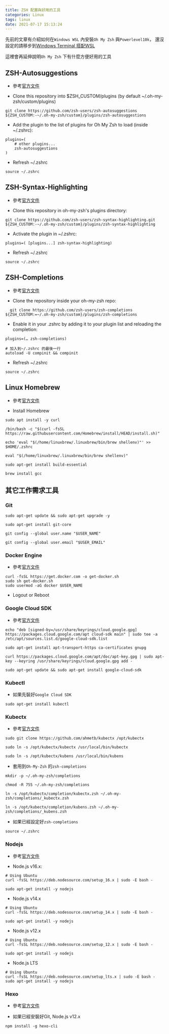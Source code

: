 ```yaml
---
title: ZSH 配置與好用的工具
categories: Linux
tags: linux
date: 2021-07-17 15:13:24
---
```


先前的文章有介紹如何在`Windows WSL` 內安裝`Oh My Zsh` 與`Powerlevel10k`，
還沒設定的請移步到[Windows Terminal 搭配WSL](https://shoudevops.github.io/Windows/wsl-terminal/)

這裡會再延伸說明`Oh My Zsh` 下有什麼方便好用的工具

<!-- more -->

## ZSH-Autosuggestions

* 參考[官方文件](https://github.com/zsh-users/zsh-autosuggestions)

* Clone this repository into $ZSH_CUSTOM/plugins (by default ~/.oh-my-zsh/custom/plugins)

```shell
git clone https://github.com/zsh-users/zsh-autosuggestions ${ZSH_CUSTOM:-~/.oh-my-zsh/custom}/plugins/zsh-autosuggestions
```

* Add the plugin to the list of plugins for Oh My Zsh to load (inside ~/.zshrc):

```.zshrc
plugins=( 
    # other plugins...
    zsh-autosuggestions
)
```

* Refresh ~/.zshrc

```shell
source ~/.zshrc
```

## ZSH-Syntax-Highlighting

* 參考[官方文件](https://github.com/zsh-users/zsh-syntax-highlighting)

* Clone this repository in oh-my-zsh's plugins directory:

```shell
git clone https://github.com/zsh-users/zsh-syntax-highlighting.git ${ZSH_CUSTOM:-~/.oh-my-zsh/custom}/plugins/zsh-syntax-highlighting
```

* Activate the plugin in ~/.zshrc:

```.zshrc
plugins=( [plugins...] zsh-syntax-highlighting)
```

* Refresh ~/.zshrc

```shell
source ~/.zshrc
```

## ZSH-Completions

* 參考[官方文件](https://github.com/zsh-users/zsh-completions)

* Clone the repository inside your oh-my-zsh repo:

```shell
  git clone https://github.com/zsh-users/zsh-completions ${ZSH_CUSTOM:=~/.oh-my-zsh/custom}/plugins/zsh-completions
```

* Enable it in your .zshrc by adding it to your plugin list and reloading the completion:

```./zshrc
plugins=(… zsh-completions)

# 加入到~/.zshrc 的最後一行
autoload -U compinit && compinit
```

* Refresh ~/.zshrc

```shell
source ~/.zshrc
```

## Linux Homebrew

* 參考[官方文件](https://brew.sh/)

* Install Homebrew

```shell
sudo apt install -y curl

/bin/bash -c "$(curl -fsSL https://raw.githubusercontent.com/Homebrew/install/HEAD/install.sh)"

echo 'eval "$(/home/linuxbrew/.linuxbrew/bin/brew shellenv)"' >> $HOME/.zshrc

eval "$(/home/linuxbrew/.linuxbrew/bin/brew shellenv)"

sudo apt-get install build-essential

brew install gcc
```

## 其它工作需求工具

### Git

```shell
sudo apt-get update && sudo apt-get upgrade -y

sudo apt-get install git-core

git config --global user.name "$USER_NAME"

git config --global user.email "$USER_EMAIL"
```

### Docker Engine

* 參考[官方文件](https://docs.docker.com/engine/install/ubuntu/)

```shell
curl -fsSL https://get.docker.com -o get-docker.sh
sudo sh get-docker.sh
sudo usermod -aG docker $USER_NAME
```

* Logout or Reboot

### Google Cloud SDK

* 參考[官方文件](https://cloud.google.com/sdk/docs/install)

```shell
echo "deb [signed-by=/usr/share/keyrings/cloud.google.gpg] https://packages.cloud.google.com/apt cloud-sdk main" | sudo tee -a /etc/apt/sources.list.d/google-cloud-sdk.list

sudo apt-get install apt-transport-https ca-certificates gnupg

curl https://packages.cloud.google.com/apt/doc/apt-key.gpg | sudo apt-key --keyring /usr/share/keyrings/cloud.google.gpg add -

sudo apt-get update && sudo apt-get install google-cloud-sdk
```

### Kubectl

* 如果先裝好`Google Cloud SDK`

```shell
sudo apt-get install kubectl
```

### Kubectx

* 參考[官方文件](https://cloud.google.com/sdk/docs/install)

```shell
sudo git clone https://github.com/ahmetb/kubectx /opt/kubectx

sudo ln -s /opt/kubectx/kubectx /usr/local/bin/kubectx

sudo ln -s /opt/kubectx/kubens /usr/local/bin/kubens
```

* 套用到`Oh-My-Zsh` 的`zsh-completions`

```shell
mkdir -p ~/.oh-my-zsh/completions

chmod -R 755 ~/.oh-my-zsh/completions

ln -s /opt/kubectx/completion/kubectx.zsh ~/.oh-my-zsh/completions/_kubectx.zsh

ln -s /opt/kubectx/completion/kubens.zsh ~/.oh-my-zsh/completions/_kubens.zsh
```

* 如果已經設定好`zsh-completions`

```shell
source ~/.zshrc
```

### Nodejs

* 參考[官方文件](https://nodejs.org/zh-tw/download/package-manager/)

* Node.js v16.x:

```shell
# Using Ubuntu
curl -fsSL https://deb.nodesource.com/setup_16.x | sudo -E bash -

sudo apt-get install -y nodejs
```

* Node.js v14.x

```shell
# Using Ubuntu
curl -fsSL https://deb.nodesource.com/setup_14.x | sudo -E bash -

sudo apt-get install -y nodejs
```

* Node.js v12.x

```shell
# Using Ubuntu
curl -fsSL https://deb.nodesource.com/setup_12.x | sudo -E bash -

sudo apt-get install -y nodejs
```

* Node.js LTS

```shell
# Using Ubuntu
curl -fsSL https://deb.nodesource.com/setup_lts.x | sudo -E bash -
sudo apt-get install -y nodejs
```

### Hexo

* 參考[官方文件](https://hexo.io/zh-tw/docs/)

* 如果已經安裝好Git, Node.js v12.x

```shell
npm install -g hexo-cli
```
